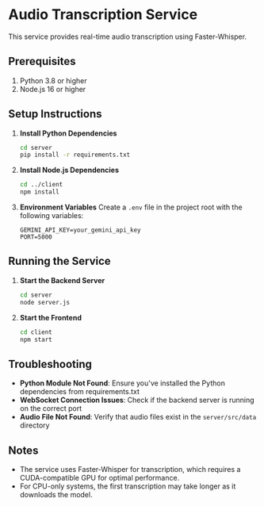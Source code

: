 # Audio Transcription Service

This service provides real-time audio transcription using Faster-Whisper.

## Prerequisites

1. Python 3.8 or higher
2. Node.js 16 or higher

## Setup Instructions

1. **Install Python Dependencies**
   ```bash
   cd server
   pip install -r requirements.txt
   ```

2. **Install Node.js Dependencies**
   ```bash
   cd ../client
   npm install
   ```

3. **Environment Variables**
   Create a `.env` file in the project root with the following variables:
   ```
   GEMINI_API_KEY=your_gemini_api_key
   PORT=5000
   ```

## Running the Service

1. **Start the Backend Server**
   ```bash
   cd server
   node server.js
   ```

2. **Start the Frontend**
   ```bash
   cd client
   npm start
   ```

## Troubleshooting

- **Python Module Not Found**: Ensure you've installed the Python dependencies from requirements.txt
- **WebSocket Connection Issues**: Check if the backend server is running on the correct port
- **Audio File Not Found**: Verify that audio files exist in the `server/src/data` directory

## Notes

- The service uses Faster-Whisper for transcription, which requires a CUDA-compatible GPU for optimal performance.
- For CPU-only systems, the first transcription may take longer as it downloads the model.
